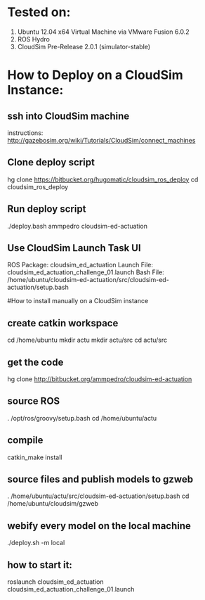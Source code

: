 # Tested on:

1. Ubuntu 12.04 x64 Virtual Machine via VMware Fusion 6.0.2
2. ROS Hydro
3. CloudSim Pre-Release 2.0.1 (simulator-stable)

# How to Deploy on a CloudSim Instance:

## ssh into CloudSim machine
instructions: http://gazebosim.org/wiki/Tutorials/CloudSim/connect_machines

## Clone deploy script
hg clone https://bitbucket.org/hugomatic/cloudsim_ros_deploy
cd cloudsim_ros_deploy

## Run deploy script
./deploy.bash ammpedro cloudsim-ed-actuation

## Use CloudSim Launch Task UI
ROS Package: cloudsim_ed_actuation
Launch File: cloudsim_ed_actuation_challenge_01.launch
Bash File: /home/ubuntu/cloudsim-ed-actuation/src/cloudsim-ed-actuation/setup.bash

#How to install manually on a CloudSim instance

## create catkin workspace
cd /home/ubuntu
mkdir actu
mkdir actu/src
cd actu/src

## get the code
hg clone http://bitbucket.org/ammpedro/cloudsim-ed-actuation

## source ROS
. /opt/ros/groovy/setup.bash
cd /home/ubuntu/actu

## compile
catkin_make install

## source files and publish models to gzweb
. /home/ubuntu/actu/src/cloudsim-ed-actuation/setup.bash
cd /home/ubuntu/cloudsim/gzweb

## webify every model on the local machine
./deploy.sh -m local

## how to start it:
roslaunch cloudsim_ed_actuation cloudsim_ed_actuation_challenge_01.launch
